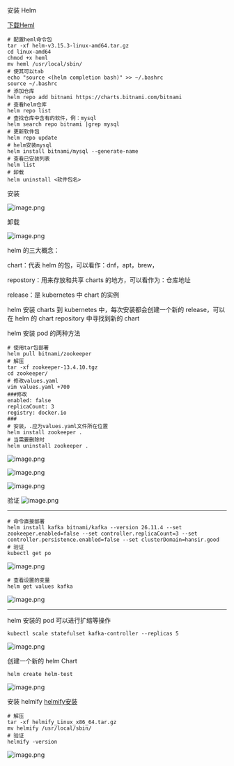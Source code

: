 安装 Helm

[下载Heml](https://gitee.com/zhaojiedong/work/raw/master/%E6%96%87%E4%BB%B6/helm-v3.15.3-linux-amd64.tar.gz)
```shell
# 配置heml命令包
tar -xf helm-v3.15.3-linux-amd64.tar.gz
cd linux-amd64
chmod +x heml
mv heml /usr/local/sbin/
# 使其可以tab
echo "source <(helm completion bash)" >> ~/.bashrc
source ~/.bashrc
# 添加仓库
helm repo add bitnami https://charts.bitnami.com/bitnami
# 查看helm仓库
helm repo list
# 查找仓库中含有的软件，例：mysql
helm search repo bitnami |grep mysql
# 更新软件包
helm repo update
# helm安装mysql
helm install bitnami/mysql --generate-name
# 查看已安装列表
helm list 
# 卸载
helm uninstall <软件包名>
```
安装

![image.png](https://gitee.com/zhaojiedong/img/raw/master/202408061022913.png)

卸载

![image.png](https://gitee.com/zhaojiedong/img/raw/master/202408061021329.png)



helm 的三大概念：

chart：代表 helm 的包，可以看作：dnf，apt，brew，

repostory：用来存放和共享 charts 的地方，可以看作为：仓库地址

release：是 kubernetes 中 chart 的实例

helm 安装 charts 到 kubernetes 中，每次安装都会创建一个新的 release，可以在 helm 的 chart repository 中寻找到新的 chart

helm 安装 pod 的两种方法

```shell
# 使用tar包部署
helm pull bitnami/zookeeper
# 解压
tar -xf zookeeper-13.4.10.tgz
cd zookeeper/
# 修改values.yaml
vim values.yaml +700
###修改
enabled: false
replicaCount: 3
registry: docker.io
###
# 安装，.应为values.yaml文件所在位置
helm install zookeeper .
# 当需要删除时
helm uninstall zookeeper .
```
![image.png](https://gitee.com/zhaojiedong/img/raw/master/202408061108646.png)

![image.png](https://gitee.com/zhaojiedong/img/raw/master/202408061109077.png)

![image.png](https://gitee.com/zhaojiedong/img/raw/master/202408061110505.png)

验证
![image.png](https://gitee.com/zhaojiedong/img/raw/master/202408061119091.png)
******

```shell
# 命令直接部署
helm install kafka bitnami/kafka --version 26.11.4 --set zookeeper.enabled=false --set controller.replicaCount=3 --set controller.persistence.enabled=false --set clusterDomain=hansir.good
# 验证
kubectl get po
```
![image.png](https://gitee.com/zhaojiedong/img/raw/master/202408061118399.png)

```shell
# 查看设置的变量
helm get values kafka 
```
![image.png](https://gitee.com/zhaojiedong/img/raw/master/202408061118408.png)

******

helm 安装的 pod 可以进行扩缩等操作

```shell
kubectl scale statefulset kafka-controller --replicas 5
```

![image.png](https://gitee.com/zhaojiedong/img/raw/master/202408061120847.png)

创建一个新的 helm Chart
```shell
helm create helm-test
```
![image.png](https://gitee.com/zhaojiedong/img/raw/master/202408061127021.png)

安装 helmify
[helmify安装](https://gitee.com/zhaojiedong/work/raw/master/%E6%96%87%E4%BB%B6/helmify_Linux_x86_64.tar.gz)

```shell
# 解压
tar -xf helmify_Linux_x86_64.tar.gz
mv helmify /usr/local/sbin/
# 验证
helmify -version
```
![image.png](https://gitee.com/zhaojiedong/img/raw/master/202408061138744.png)


